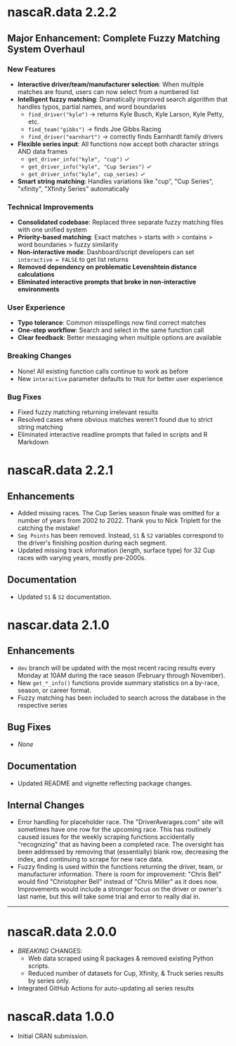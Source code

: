 # nascaR.data 2.2.2

## Major Enhancement: Complete Fuzzy Matching System Overhaul

### New Features
- **Interactive driver/team/manufacturer selection**: When multiple matches are found, users can now select from a numbered list
- **Intelligent fuzzy matching**: Dramatically improved search algorithm that handles typos, partial names, and word boundaries
  - `find_driver("kyle")` → returns Kyle Busch, Kyle Larson, Kyle Petty, etc.
  - `find_team("gibbs")` → finds Joe Gibbs Racing
  - `find_driver("earnhart")` → correctly finds Earnhardt family drivers
- **Flexible series input**: All functions now accept both character strings AND data frames
  - `get_driver_info("kyle", "cup")` ✓
  - `get_driver_info("kyle", "Cup Series")` ✓  
  - `get_driver_info("kyle", cup_series)` ✓
- **Smart string matching**: Handles variations like "cup", "Cup Series", "xfinity", "Xfinity Series" automatically

### Technical Improvements
- **Consolidated codebase**: Replaced three separate fuzzy matching files with one unified system
- **Priority-based matching**: Exact matches > starts with > contains > word boundaries > fuzzy similarity
- **Non-interactive mode**: Dashboard/script developers can set `interactive = FALSE` to get list returns
- **Removed dependency on problematic Levenshtein distance calculations**
- **Eliminated interactive prompts that broke in non-interactive environments**

### User Experience
- **Typo tolerance**: Common misspellings now find correct matches
- **One-step workflow**: Search and select in the same function call
- **Clear feedback**: Better messaging when multiple options are available

### Breaking Changes
- None! All existing function calls continue to work as before
- New `interactive` parameter defaults to `TRUE` for better user experience

### Bug Fixes
- Fixed fuzzy matching returning irrelevant results
- Resolved cases where obvious matches weren't found due to strict string matching
- Eliminated interactive readline prompts that failed in scripts and R Markdown



# nascaR.data 2.2.1

## Enhancements
* Added missing races. The Cup Series season finale was omitted for a number of years from 2002 to 2022. Thank you to Nick Triplett for the catching the mistake!
* `Seg Points` has been removed. Instead, `S1` & `S2` variables correspond to the driver's finishing position during each segment.
* Updated missing track information (length, surface type) for 32 Cup races with varying years, mostly pre-2000s.

## Documentation
* Updated `S1` & `S2` documentation.


# nascar.data 2.1.0

## Enhancements
* `dev` branch will be updated with the most recent racing results every Monday at 10AM during the race season (February through November).
* New `get_*_info()` functions provide summary statistics on a by-race, season, or career format.
* Fuzzy matching has been included to search across the database in the respective series

## Bug Fixes
* *None*

## Documentation
* Updated README and vignette reflecting package changes.

## Internal Changes
* Error handling for placeholder race. The "DriverAverages.com" site will sometimes have one row for the upcoming race. This has routinely caused issues for the weekly scraping functions accidentally "recognizing" that as having been a completed race. The oversight has been addressed by removing that (essentially) blank row, decreasing the index, and continuing to scrape for new race data.
* Fuzzy finding is used within the functions returning the driver, team, or manufacturer information. There is room for improvement: "Chris Bell" would find "Christopher Bell" instead of "Chris Miller" as it does now. Improvements would include a stronger focus on the driver or owner's last name, but this will take some trial and error to really dial in.


---

# nascaR.data 2.0.0

* *BREAKING* CHANGES:
    * Web data scraped using R packages & removed existing Python scripts.
    * Reduced number of datasets for Cup, Xfinity, & Truck series results by series only.
* Integrated GitHub Actions for auto-updating all series results 

# nascaR.data 1.0.0

* Initial CRAN submission.
